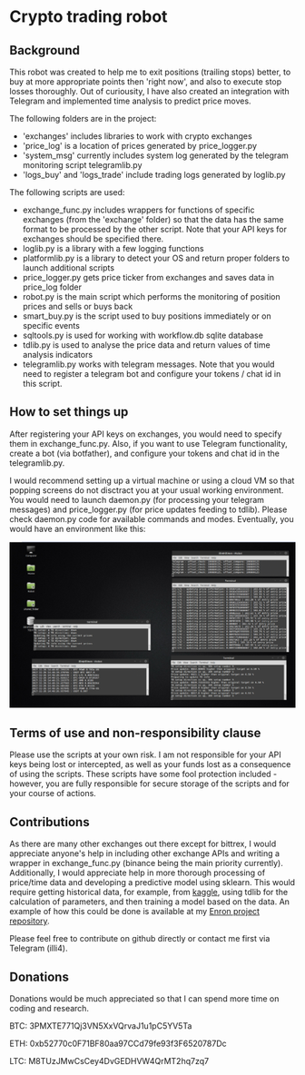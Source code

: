 # Crypto trading robot

## Background 

This robot was created to help me to exit positions (trailing stops) better, to buy at more appropriate points then 'right now', and also to execute stop losses thoroughly. Out of curiousity, I have also created an integration with Telegram and implemented time analysis to predict price moves. 

The following folders are in the project: 
- 'exchanges' includes libraries to work with crypto exchanges
- 'price_log' is a location of prices generated by price_logger.py
- 'system_msg' currently includes system log generated by the telegram monitoring script telegramlib.py
- 'logs_buy' and 'logs_trade' include trading logs generated by loglib.py

The following scripts are used: 
- exchange_func.py includes wrappers for functions of specific exchanges (from the 'exchange' folder) so that the data has the same format to be processed by the other script. Note that your API keys for exchanges should be specified there. 
- loglib.py is a library with a few logging functions 
- platformlib.py is a library to detect your OS and return proper folders to launch additional scripts
- price_logger.py gets price ticker from exchanges and saves data in price_log folder 
- robot.py is the main script which performs the monitoring of position prices and sells or buys back
- smart_buy.py is the script used to buy positions immediately or on specific events 
- sqltools.py is used for working with workflow.db sqlite database
- tdlib.py is used to analyse the price data and return values of time analysis indicators
- telegramlib.py works with telegram messages. Note that you would need to register a telegram bot and configure your tokens / chat id in this script. 

## How to set things up 

After registering your API keys on exchanges, you would need to specify them in exchange_func.py. Also, if you want to use Telegram functionality, create a bot (via botfather), and configure your tokens and chat id in the telegramlib.py. 

I would recommend setting up a virtual machine or using a cloud VM so that popping screens do not disctract you at your usual working environment. You would need to launch daemon.py (for processing your telegram messages) and price_logger.py (for price updates feeding to tdlib). Please check daemon.py code for available commands and modes. Eventually, you would have an environment like this:  

![screen_example](images/screen.png?raw=true "Screen")

## Terms of use and non-responsibility clause

Please use the scripts at your own risk. I am not responsible for your API keys being lost or intercepted, as well as your funds lost as a consequence of using the scripts. These scripts have some fool protection included - however, you are fully responsible for secure storage of the scripts and for your course of actions. 

## Contributions 

As there are many other exchanges out there except for bittrex, I would appreciate anyone's help in including other exchange APIs and writing a wrapper in exchange_func.py (binance being the main priority currently). Additionally, I would appreciate help in more thorough processing of price/time data and developing a predictive model using sklearn. This would require getting historical data, for example, from [kaggle](https://www.kaggle.com/mczielinski/bitcoin-historical-data), using tdlib for the calculation of parameters, and then training a model based on the data. An example of how this could be done is available at my [Enron project repository](https://github.com/illi4/Enron_fraud). 

Please feel free to contribute on github directly or contact me first via Telegram (illi4).

## Donations

Donations would be much appreciated so that I can spend more time on coding and research. 

BTC: 3PMXTE771Qj3VN5XxVQrvaJ1u1pC5YV5Ta

ETH: 0xb52770c0F71BF80aa97CCd79fe93f3F6520787Dc

LTC: M8TUzJMwCsCey4DvGEDHVW4QrMT2hq7zq7